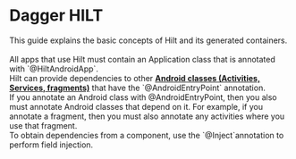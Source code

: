 <h1>Dagger HILT</h1>
This guide explains the basic concepts of Hilt and its generated containers.
<br><br>
All apps that use Hilt must contain an Application class that is annotated with `@HiltAndroidApp`.
<br>
Hilt can provide dependencies to other <u><b>Android classes (Activities, Services, fragments)</b></u> 
that have the `@AndroidEntryPoint` annotation.<br>
If you annotate an Android class with @AndroidEntryPoint, then you also must annotate Android classes that depend on it. For example, if you annotate a fragment, then you must also annotate any activities where you use that fragment.
<br>
To obtain dependencies from a component, use the `@Inject`annotation to perform field injection.
<br>


